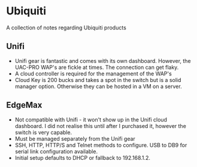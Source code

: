 # Ubiquiti 

A collection of notes regarding Ubiquiti products

## Unifi

- Unifi gear is fantastic and comes with its own dashboard. However, the UAC-PRO WAP's are fickle at times. The connection can get flaky.
- A cloud controller is required for the management of the WAP's
- Cloud Key is 200 bucks and takes a spot in the switch but is a solid manager option. Otherwise they can be hosted in a VM on a server.

## EdgeMax

- Not compatible with Unifi - it won't show up in the Unifi cloud dashboard. I did not realise this until after I purchased it, however the switch is very capable.
- Must be managed separately from the Unifi gear
- SSH, HTTP, HTTP/S and Telnet methods to configure. USB to DB9 for serial link configuration available.
- Initial setup defaults to DHCP or fallback to 192.168.1.2.
